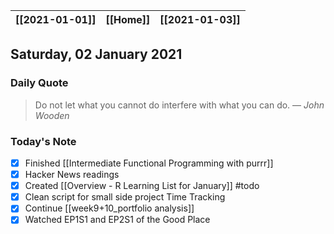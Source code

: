 | [[2021-01-01]] | [[Home]] | [[2021-01-03]] |
| :------------: | :------: | :------------: |

## Saturday, 02 January 2021

### Daily Quote
> Do not let what you cannot do interfere with what you can do.
> &mdash; <cite>John Wooden</cite>

### Today's Note

- [x] Finished [[Intermediate Functional Programming with purrr]]
- [x] Hacker News readings
- [x] Created [[Overview - R Learning List for January]]  #todo
- [x] Clean script for small side project Time Tracking
- [x] Continue [[week9+10_portfolio analysis]]
- [x] Watched EP1S1 and EP2S1 of the Good Place